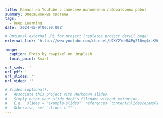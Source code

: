 ```yaml
---
title: Канала на YouTube с записями выполнения лабораторных работ
summary: Операционные системы
tags:
  - Deep Learning
date: '2024-05-9T00:00:00Z'

# Optional external URL for project (replaces project detail page).
external_link: 'https://www.youtube.com/channel/UCXY2YeHk8PgZ16vgOxLKVGw'

image:
  caption: Photo by rawpixel on Unsplash
  focal_point: Smart

url_code: ''
url_pdf: ''
url_slides: ''
url_video: ''

# Slides (optional).
#   Associate this project with Markdown slides.
#   Simply enter your slide deck's filename without extension.
#   E.g. `slides = "example-slides"` references `content/slides/example-slides.md`.
#   Otherwise, set `slides = ""`.
---
```


